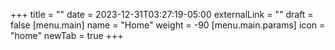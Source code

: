 +++
title = ""
date = 2023-12-31T03:27:19-05:00
externalLink = ""
draft = false
[menu.main]
name = "Home"
weight = -90
  [menu.main.params]
    icon = "home"
    newTab = true
+++
